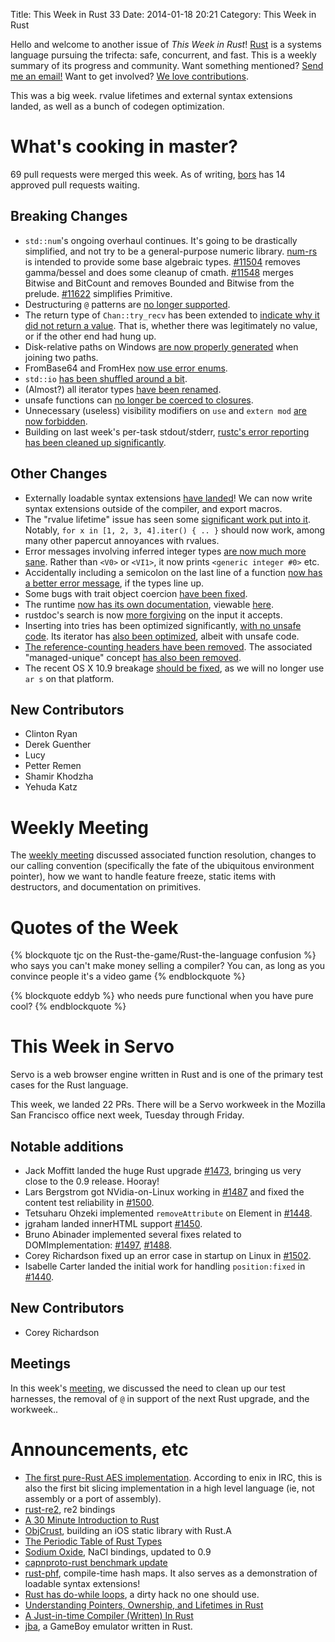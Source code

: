 Title: This Week in Rust 33
Date: 2014-01-18 20:21
Category: This Week in Rust

Hello and welcome to another issue of *This Week in Rust*!
[Rust](http://rust-lang.org) is a systems language pursuing the trifecta:
safe, concurrent, and fast. This is a weekly summary of its progress and
community. Want something mentioned? [Send me an
email!](mailto:corey@octayn.net?subject=This%20Week%20in%20Rust%20Suggestion)
Want to get involved? [We love
contributions](https://github.com/mozilla/rust/wiki/Note-guide-for-new-contributors).

This was a big week. rvalue lifetimes and external syntax extensions landed,
as well as a bunch of codegen optimization.

<!-- more -->

# What's cooking in master?

69 pull requests were merged this week. As of writing,
[bors](http://buildbot.rust-lang.org/bors/bors.html) has 14 approved pull
requests waiting.

## Breaking Changes

- `std::num`'s ongoing overhaul continues. It's going to be drastically
simplified, and not try to be a general-purpose numeric library.
[num-rs](https://github.com/bjz/num-rs) is intended to provide some base
algebraic types. [#11504](https://github.com/mozilla/rust/pull/11504) removes
gamma/bessel and does some cleanup of cmath.
[#11548](https://github.com/mozilla/rust/pull/11548) merges Bitwise and
BitCount and removes Bounded and Bitwise from the prelude.
[#11622](https://github.com/mozilla/rust/pull/11622) simplifies Primitive.
- Destructuring `@` patterns are [no longer
supported](https://github.com/mozilla/rust/pull/11305).
- The return type of `Chan::try_recv` has been extended to [indicate why it
did not return a value](https://github.com/mozilla/rust/pull/11112). That is,
whether there was legitimately no value, or if the other end had hung up.
- Disk-relative paths on Windows [are now properly
generated](https://github.com/mozilla/rust/pull/11579) when joining two paths.
- FromBase64 and FromHex [now use error
enums](https://github.com/mozilla/rust/pull/11597).
- `std::io` [has been shuffled around a
bit](https://github.com/mozilla/rust/pull/11598).
- (Almost?) all iterator types [have been
renamed](https://github.com/mozilla/rust/pull/11001).
- unsafe functions can [no longer be coerced to
closures](https://github.com/mozilla/rust/pull/11605).
- Unnecessary (useless) visibility modifiers on `use` and `extern mod` [are
now forbidden](https://github.com/mozilla/rust/pull/11607).
- Building on last week's per-task stdout/stderr, [rustc's error reporting has
been cleaned up significantly](https://github.com/mozilla/rust/pull/11620).

## Other Changes

- Externally loadable syntax extensions [have
landed](https://github.com/mozilla/rust/pull/11151)! We can now write
syntax extensions outside of the compiler, and export macros.
- The "rvalue lifetime" issue has seen some [significant work put into
it](https://github.com/mozilla/rust/pull/11585). Notably, `for x in [1, 2, 3,
4].iter() { .. }` should now work, among many other papercut annoyances with
rvalues.
- Error messages involving inferred integer types [are now much more
sane](https://github.com/mozilla/rust/pull/11513). Rather than `<V0>` or
`<VI1>`, it now prints `<generic integer #0>` etc.
- Accidentally including a semicolon on the last line of a function [now has a
better error message](https://github.com/mozilla/rust/pull/11482), if the
types line up.
- Some bugs with trait object coercion [have been
fixed](https://github.com/mozilla/rust/pull/11525).
- The runtime [now has its own
documentation](https://github.com/mozilla/rust/pull/11501), viewable
[here](http://static.rust-lang.org/doc/master/guide-runtime.html).
- rustdoc's search is now [more
forgiving](https://github.com/mozilla/rust/pull/11438) on the input it
accepts.
- Inserting into tries has been optimized significantly, [with no unsafe
code](https://github.com/mozilla/rust/pull/11546). Its iterator has [also been
optimized](https://github.com/mozilla/rust/pull/11497), albeit with unsafe
code.
- [The reference-counting headers have been
removed](https://github.com/mozilla/rust/pull/11535). The associated
"managed-unique" concept [has also been
removed](https://github.com/mozilla/rust/pull/11565).
- The recent OS X 10.9 breakage [should be
fixed](https://github.com/mozilla/rust/pull/11604), as we will no longer use
`ar s` on that platform.

## New Contributors

- Clinton Ryan
- Derek Guenther
- Lucy
- Petter Remen
- Shamir Khodzha
- Yehuda Katz

# Weekly Meeting

The [weekly
meeting](https://github.com/mozilla/rust/wiki/Meeting-weekly-2014-01-14)
discussed associated function resolution, changes to our calling convention
(specifically the fate of the ubiquitous environment pointer), how we want to
handle feature freeze, static items with destructors, and documentation on
primitives.

# Quotes of the Week

{% blockquote tjc on the Rust-the-game/Rust-the-language confusion %}
who says you can't make money selling a compiler? You can, as long as you
convince people it's a video game
{% endblockquote %}

{% blockquote eddyb %}
who needs pure functional when you have pure cool?
{% endblockquote %}

# This Week in Servo

Servo is a web browser engine written in Rust and is one of the primary
test cases for the Rust language.

This week, we landed 22 PRs. There will be a Servo workweek in the
Mozilla San Francisco office next week, Tuesday through Friday.

## Notable additions

- Jack Moffitt landed the huge Rust upgrade
[#1473](https://github.com/mozilla/servo/pull/1473), bringing us very close to
the 0.9 release. Hooray!
- Lars Bergstrom got NVidia-on-Linux working in
[#1487](https://github.com/mozilla/servo/pull/1487) and fixed the content test
reliability in [#1500](https://github.com/mozilla/servo/pull/1500).
- Tetsuharu Ohzeki implemented `removeAttribute` on Element in
[#1448](https://github.com/mozilla/servo/pull/1448).
- jgraham landed innerHTML support
[#1450](https://github.com/mozilla/servo/pull/1450).
- Bruno Abinader implemented several fixes related to DOMImplementation:
[#1497](https://github.com/mozilla/servo/pull/1497),
[#1488](https://github.com/mozilla/servo/pull/1488).
- Corey Richardson fixed up an error case in startup on Linux in
[#1502](https://github.com/mozilla/servo/pull/1502).
- Isabelle Carter landed the initial work for handling `position:fixed` in
[#1440](https://github.com/mozilla/servo/pull/1440).

## New Contributors

- Corey Richardson

## Meetings

In this week's
[meeting](https://github.com/mozilla/servo/wiki/Meeting-2014-01-13), we
discussed the need to clean up our test harnesses, the removal of `@` in
support of the next Rust upgrade, and the workweek..


# Announcements, etc

- [The first pure-Rust AES
implementation](https://github.com/DaGenix/rust-crypto/pull/21). According to
enix in IRC, this is also the first bit slicing implementation in a high level
language (ie, not assembly or a port of assembly).
- [rust-re2](https://github.com/nickdesaulniers/rust-re2), re2 bindings
- [A 30 Minute Introduction to
Rust](http://words.steveklabnik.com/a-30-minute-introduction-to-rust)
- [ObjCrust](https://github.com/shilgapira/ObjCrust), building an iOS static
library with Rust.A
- [The Periodic Table of Rust
Types](http://cosmic.mearie.org/2014/01/periodic-table-of-rust-types/)
- [Sodium Oxide](https://github.com/dnaq/sodiumoxide), NaCl bindings, updated
to 0.9
- [capnproto-rust benchmark
update](http://dwrensha.github.io/capnproto-rust/2014/01/15/benchmark-update.html)
- [rust-phf](https://github.com/sfackler/rust-phf), compile-time hash maps. It
also serves as a demonstration of loadable syntax extensions!
- [Rust has do-while
loops](http://www.reddit.com/r/rust/comments/1v9rgp/rust_has_dowhile_loops/),
a dirty hack no one should use.
- [Understanding Pointers, Ownership, and Lifetimes in
Rust](http://paulkoerbitz.de/posts/Understanding-Pointers-Ownership-and-Lifetimes-in-Rust.html)
- [A Just-in-time Compiler (Written) In
Rust](http://hydrocodedesign.com/2014/01/17/jit-just-in-time-compiler-rust/)
- [jba](https://github.com/alexcrichton/jba/tree/rust), a GameBoy emulator
written in Rust.
